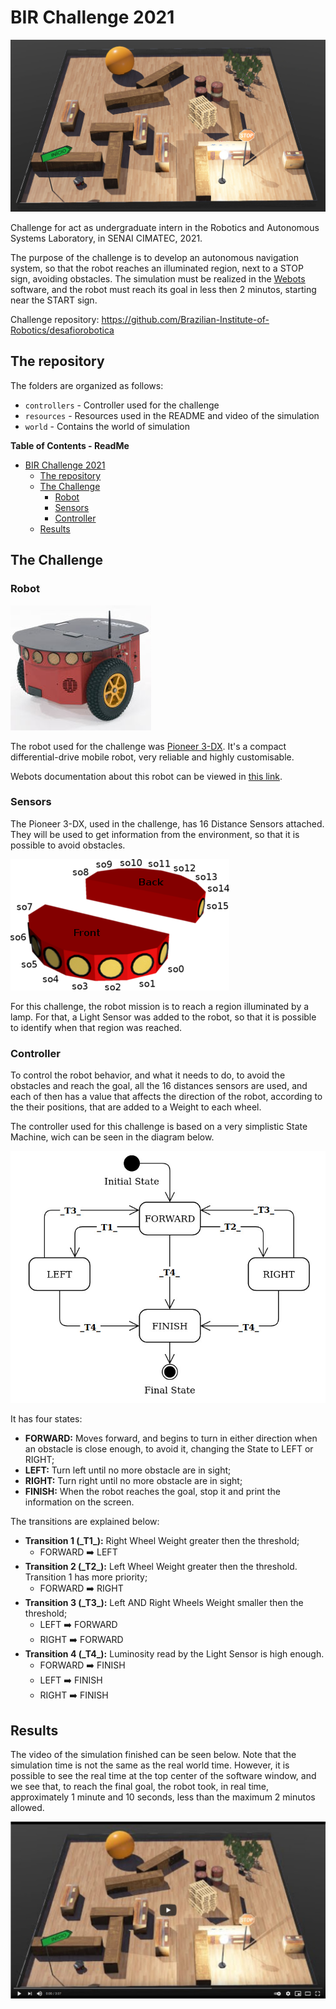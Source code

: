 # BIR  Challenge 2021
![challenge](resources/challenge.png)

Challenge for act as undergraduate intern in the Robotics and Autonomous Systems Laboratory, in SENAI CIMATEC, 2021.

The purpose of the challenge is to develop an autonomous navigation system, so that the robot reaches an illuminated region, next to a STOP sign, avoiding obstacles. The simulation must be realized in the [Webots](https://cyberbotics.com/) software, and the robot must reach its goal in less then 2 minutos, starting near the START sign.

Challenge repository: https://github.com/Brazilian-Institute-of-Robotics/desafiorobotica

## The repository
The folders are organized as follows:

- `controllers` - Controller used for the challenge
- `resources` - Resources used in the README and video of the simulation
- `world` - Contains the world of simulation

**Table of Contents - ReadMe**
- [BIR  Challenge 2021](#bir--challenge-2021)
  - [The repository](#the-repository)
  - [The Challenge](#the-challenge)
    - [Robot](#robot)
    - [Sensors](#sensors)
    - [Controller](#controller)
  - [Results](#results)

## The Challenge

### Robot
![state_machine](resources/pioneer.png)

The robot used for the challenge was [Pioneer 3-DX](https://www.generationrobots.com/en/402395-robot-mobile-pioneer-3-dx.html). It's a compact differential-drive mobile robot, very reliable and highly customisable.

Webots documentation about this robot can be viewed in [this link](https://cyberbotics.com/doc/guide/pioneer-3dx).

### Sensors
The Pioneer 3-DX, used in the challenge, has 16 Distance Sensors attached. They will be used to get information from the environment, so that it is possible to avoid obstacles.

![Distance Sensors](resources/distance_sensors.png)

For this challenge, the robot mission is to reach a region illuminated by a lamp.  For that, a Light Sensor was added to the robot, so that it is possible to identify when that region was reached.

### Controller
To control the robot behavior, and what it needs to do, to avoid the obstacles and reach the goal, all the 16 distances sensors are used, and each of then has a value that affects the direction of the robot, according to the their positions, that are added to a Weight to each wheel.

The controller used for this challenge is based on a very simplistic State Machine, wich can be seen in the diagram below.

![state_machine](resources/state_machine.png)

It has four states: 
- **FORWARD:** Moves forward, and begins to turn in either direction when an obstacle is close enough, to avoid it, changing the State to  LEFT or RIGHT;
- **LEFT:** Turn left until no more obstacle are in sight;
- **RIGHT:** Turn right until no more obstacle are in sight;
- **FINISH:** When the robot reaches the goal, stop it and print the information on the screen.

The transitions are explained below:
- **Transition 1 (\_T1\_):** Right Wheel Weight greater then the threshold;
	- FORWARD  :arrow_right:  LEFT
- **Transition 2 (\_T2\_):** Left Wheel Weight greater then the threshold. Transition 1 has more priority;
	- FORWARD :arrow_right: RIGHT
- **Transition 3 (\_T3\_):** Left AND Right Wheels Weight smaller then the threshold;
	- LEFT :arrow_right: FORWARD
	- RIGHT :arrow_right: FORWARD
- **Transition 4 (\_T4\_):** Luminosity read by the Light Sensor is high enough.
	- FORWARD :arrow_right: FINISH
	- LEFT :arrow_right: FINISH
	- RIGHT :arrow_right: FINISH

## Results
The video of the simulation finished can be seen below. Note that the simulation time is not the same as the real world time. However, it is possible to see the real time at the top center of the software window, and we see that, to reach the final goal, the robot took, in real time, approximately 1 minute and 10 seconds, less than the maximum 2 minutos allowed.

[![Video](resources/video_player.png)](https://youtu.be/wHp_UWG8Vxk)
